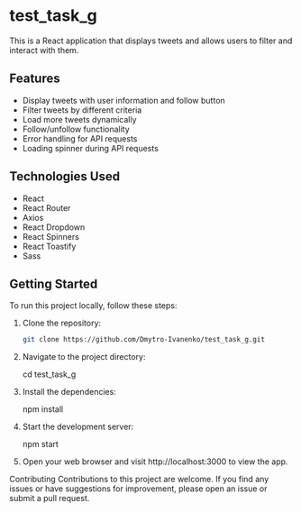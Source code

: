 # test_task_g

This is a React application that displays tweets and allows users to filter and interact with them.

## Features

-   Display tweets with user information and follow button
-   Filter tweets by different criteria
-   Load more tweets dynamically
-   Follow/unfollow functionality
-   Error handling for API requests
-   Loading spinner during API requests

## Technologies Used

-   React
-   React Router
-   Axios
-   React Dropdown
-   React Spinners
-   React Toastify
-   Sass

## Getting Started

To run this project locally, follow these steps:

1. Clone the repository:

    ```bash
    git clone https://github.com/Dmytro-Ivanenko/test_task_g.git

    ```

2. Navigate to the project directory:

    cd test_task_g

3. Install the dependencies:

    npm install

4. Start the development server:

    npm start

5. Open your web browser and visit http://localhost:3000 to view the app.

Contributing Contributions to this project are welcome. If you find any issues or have suggestions for improvement,
please open an issue or submit a pull request.

